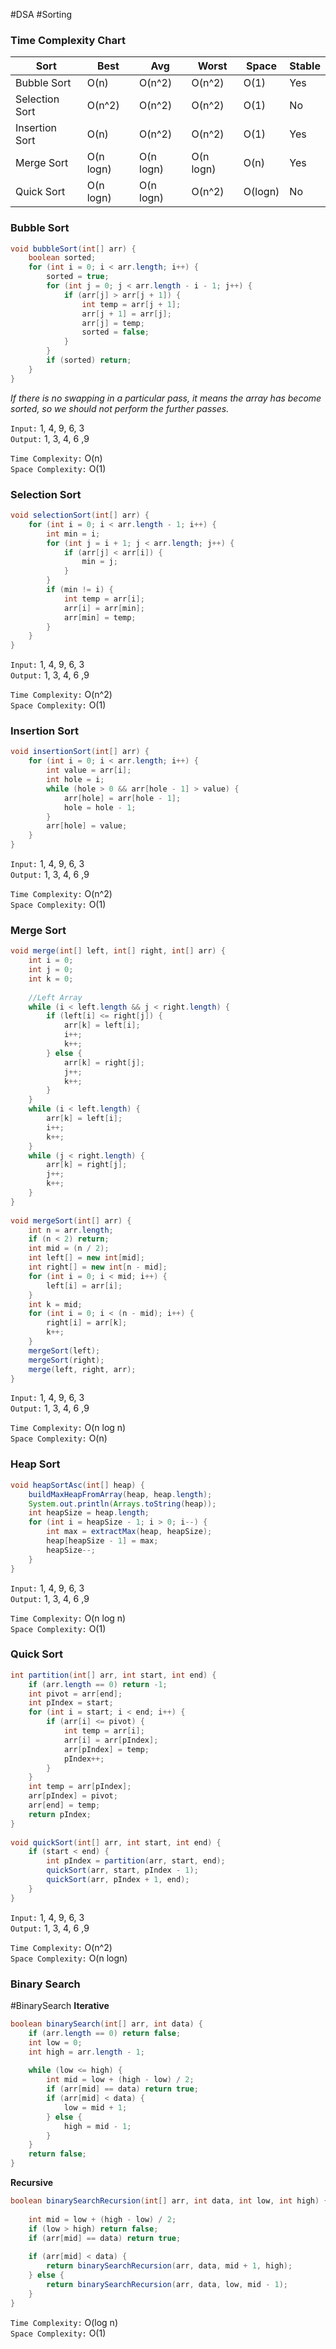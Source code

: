 #DSA #Sorting

### Time Complexity Chart
| Sort           | Best      | Avg       | Worst     | Space   | Stable |
| -------------- | --------- | --------- | --------- | ------- | ------ |
| Bubble Sort    | O(n)      | O(n^2)    | O(n^2)    | O(1)    | Yes    |
| Selection Sort | O(n^2)    | O(n^2)    | O(n^2)    | O(1)    | No     |
| Insertion Sort | O(n)      | O(n^2)    | O(n^2)    | O(1)    | Yes    |
| Merge Sort     | O(n logn) | O(n logn) | O(n logn) | O(n)    | Yes    |
| Quick Sort     | O(n logn) | O(n logn) | O(n^2)    | O(logn) | No       |

### Bubble Sort
```java
void bubbleSort(int[] arr) {  
    boolean sorted;  
    for (int i = 0; i < arr.length; i++) {  
        sorted = true;  
        for (int j = 0; j < arr.length - i - 1; j++) {  
            if (arr[j] > arr[j + 1]) {  
                int temp = arr[j + 1];  
                arr[j + 1] = arr[j];  
                arr[j] = temp;  
                sorted = false;  
            }  
        }  
        if (sorted) return;  
    }  
}
```

_If there is no swapping in a particular pass, it means the array has become sorted, so we should not perform the further passes._

`Input:` 1, 4, 9, 6, 3\
`Output:` 1, 3, 4, 6 ,9

`Time Complexity:` O(n)\
`Space Complexity:` O(1)

### Selection Sort
```java
void selectionSort(int[] arr) {  
    for (int i = 0; i < arr.length - 1; i++) {  
        int min = i;  
        for (int j = i + 1; j < arr.length; j++) {  
            if (arr[j] < arr[i]) {  
                min = j;  
            }  
        }  
        if (min != i) {  
            int temp = arr[i];  
            arr[i] = arr[min];  
            arr[min] = temp;  
        }  
    }  
}
```

`Input:` 1, 4, 9, 6, 3\
`Output:` 1, 3, 4, 6 ,9

`Time Complexity:` O(n^2)\
`Space Complexity:` O(1)

### Insertion Sort
```java
void insertionSort(int[] arr) {  
    for (int i = 0; i < arr.length; i++) {  
        int value = arr[i];  
        int hole = i;  
        while (hole > 0 && arr[hole - 1] > value) {  
            arr[hole] = arr[hole - 1];  
            hole = hole - 1;  
        }  
        arr[hole] = value;  
    }  
}
```

`Input:` 1, 4, 9, 6, 3\
`Output:` 1, 3, 4, 6 ,9

`Time Complexity:` O(n^2)\
`Space Complexity:` O(1)

### Merge Sort
```java
void merge(int[] left, int[] right, int[] arr) {  
    int i = 0;  
    int j = 0;  
    int k = 0;  
  
    //Left Array  
    while (i < left.length && j < right.length) {  
        if (left[i] <= right[j]) {  
            arr[k] = left[i];  
            i++;  
            k++;  
        } else {  
            arr[k] = right[j];  
            j++;  
            k++;  
        }  
    }  
    while (i < left.length) {  
        arr[k] = left[i];  
        i++;  
        k++;  
    }  
    while (j < right.length) {  
        arr[k] = right[j];  
        j++;  
        k++;  
    }  
}  
  
void mergeSort(int[] arr) {  
    int n = arr.length;  
    if (n < 2) return;  
    int mid = (n / 2);  
    int left[] = new int[mid];  
    int right[] = new int[n - mid];  
    for (int i = 0; i < mid; i++) {  
        left[i] = arr[i];  
    }  
    int k = mid;  
    for (int i = 0; i < (n - mid); i++) {  
        right[i] = arr[k];  
        k++;  
    }  
    mergeSort(left);  
    mergeSort(right);  
    merge(left, right, arr);  
}
```

`Input:` 1, 4, 9, 6, 3\
`Output:` 1, 3, 4, 6 ,9

`Time Complexity:` O(n log n)\
`Space Complexity:` O(n)

### Heap Sort
```java
void heapSortAsc(int[] heap) {  
    buildMaxHeapFromArray(heap, heap.length);  
    System.out.println(Arrays.toString(heap));  
    int heapSize = heap.length;  
    for (int i = heapSize - 1; i > 0; i--) {  
        int max = extractMax(heap, heapSize);  
        heap[heapSize - 1] = max;  
        heapSize--;  
    }  
}
```

`Input:` 1, 4, 9, 6, 3\
`Output:` 1, 3, 4, 6 ,9

`Time Complexity:` O(n log n)\
`Space Complexity:` O(1)

### Quick Sort
```java
int partition(int[] arr, int start, int end) {  
    if (arr.length == 0) return -1;  
    int pivot = arr[end];  
    int pIndex = start;  
    for (int i = start; i < end; i++) {  
        if (arr[i] <= pivot) {  
            int temp = arr[i];  
            arr[i] = arr[pIndex];  
            arr[pIndex] = temp;  
            pIndex++;  
        }  
    }  
    int temp = arr[pIndex];  
    arr[pIndex] = pivot;  
    arr[end] = temp;  
    return pIndex;  
}  
  
void quickSort(int[] arr, int start, int end) {  
    if (start < end) {  
        int pIndex = partition(arr, start, end);  
        quickSort(arr, start, pIndex - 1);  
        quickSort(arr, pIndex + 1, end);  
    }  
}
```


`Input:` 1, 4, 9, 6, 3\
`Output:` 1, 3, 4, 6 ,9

`Time Complexity:` O(n^2)\
`Space Complexity:` O(n logn)

### Binary Search
 #BinarySearch
**Iterative**
```java
boolean binarySearch(int[] arr, int data) {  
    if (arr.length == 0) return false;  
    int low = 0;  
    int high = arr.length - 1;  
  
    while (low <= high) {  
        int mid = low + (high - low) / 2;  
        if (arr[mid] == data) return true;  
        if (arr[mid] < data) {  
            low = mid + 1;  
        } else {  
            high = mid - 1;  
        }  
    }  
    return false;  
}
```

**Recursive**
```java
boolean binarySearchRecursion(int[] arr, int data, int low, int high) {  
  
    int mid = low + (high - low) / 2;  
    if (low > high) return false;  
    if (arr[mid] == data) return true;  
  
    if (arr[mid] < data) {  
        return binarySearchRecursion(arr, data, mid + 1, high);  
    } else {  
        return binarySearchRecursion(arr, data, low, mid - 1);  
    }  
}
```

`Time Complexity:` O(log n)\
`Space Complexity:` O(1)